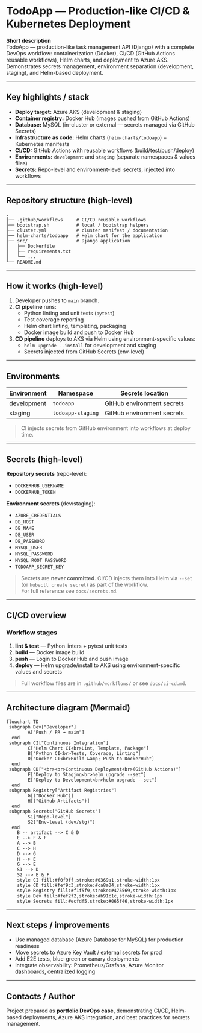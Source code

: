 # TodoApp — Production-like CI/CD & Kubernetes Deployment

**Short description**  
TodoApp — production-like task management API (Django) with a complete DevOps workflow: containerization (Docker), CI/CD (GitHub Actions reusable workflows), Helm charts, and deployment to Azure AKS. Demonstrates secrets management, environment separation (development, staging), and Helm-based deployment.

---

## Key highlights / stack
- **Deploy target:** Azure AKS (development & staging)  
- **Container registry:** Docker Hub (images pushed from GitHub Actions)  
- **Database:** MySQL (in-cluster or external — secrets managed via GitHub Secrets)  
- **Infrastructure as code:** Helm charts (`helm-charts/todoapp`) + Kubernetes manifests  
- **CI/CD:** GitHub Actions with reusable workflows (build/test/push/deploy)  
- **Environments:** `development` and `staging` (separate namespaces & values files)  
- **Secrets:** Repo-level and environment-level secrets, injected into workflows  

---

## Repository structure (high-level)
```
.
├── .github/workflows     # CI/CD reusable workflows
├── bootstrap.sh          # local / bootstrap helpers
├── cluster.yml           # cluster manifest / documentation
├── helm-charts/todoapp   # Helm chart for the application
├── src/                  # Django application
│   ├── Dockerfile
│   ├── requirements.txt
│   └── ...
└── README.md
```

---

## How it works (high-level)
1. Developer pushes to `main` branch.  
2. **CI pipeline** runs:
   - Python linting and unit tests (`pytest`)  
   - Test coverage reporting  
   - Helm chart linting, templating, packaging  
   - Docker image build and push to Docker Hub  
3. **CD pipeline** deploys to AKS via Helm using environment-specific values:
   - `helm upgrade --install` for development and staging  
   - Secrets injected from GitHub Secrets (env-level)  

---

## Environments

| Environment  | Namespace             | Secrets location           |
|-------------|---------------------|----------------------------|
| development | `todoapp`           | GitHub environment secrets |
| staging     | `todoapp-staging`   | GitHub environment secrets |

> CI injects secrets from GitHub environment into workflows at deploy time.

---

## Secrets (high-level)
**Repository secrets** (repo-level):  
- `DOCKERHUB_USERNAME`  
- `DOCKERHUB_TOKEN`  

**Environment secrets** (dev/staging):  
- `AZURE_CREDENTIALS`  
- `DB_HOST`  
- `DB_NAME`  
- `DB_USER`  
- `DB_PASSWORD`  
- `MYSQL_USER`  
- `MYSQL_PASSWORD`  
- `MYSQL_ROOT_PASSWORD`  
- `TODOAPP_SECRET_KEY`  

> Secrets are **never committed**. CI/CD injects them into Helm via `--set` (or `kubectl create secret`) as part of the workflow.  
> For full reference see `docs/secrets.md`.

---

## CI/CD overview

### Workflow stages
1. **lint & test** — Python linters + pytest unit tests  
2. **build** — Docker image build  
3. **push** — Login to Docker Hub and push image  
4. **deploy** — Helm upgrade/install to AKS using environment-specific values and secrets  

> Full workflow files are in `.github/workflows/` or see `docs/ci-cd.md`.

---

## Architecture diagram (Mermaid)
```mermaid
flowchart TD
 subgraph Dev["Developer"]
        A["Push / PR → main"]
  end
 subgraph CI["Continuous Integration"]
        C["Helm Chart CI<br>Lint, Template, Package"]
        B["Python CI<br>Tests, Coverage, Linting"]
        D["Docker CI<br>Build &amp; Push to DockerHub"]
  end
 subgraph CD["<br><br>Continuous Deployment<br>(GitHub Actions)"]
        F["Deploy to Staging<br>helm upgrade --set"]
        E["Deploy to Development<br>helm upgrade --set"]
  end
 subgraph Registry["Artifact Registries"]
        G[("Docker Hub")]
        H[("GitHub Artifacts")]
  end
 subgraph Secrets["GitHub Secrets"]
        S1["Repo-level"]
        S2["Env-level (dev/stg)"]
  end
    B -- artifact --> C & D
    E --> F & F
    A --> B
    C --> H
    D --> G
    H --> E
    G --> E
    S1 --> D
    S2 --> E & F
    style CI fill:#f0f9ff,stroke:#0369a1,stroke-width:1px
    style CD fill:#fef9c3,stroke:#ca8a04,stroke-width:1px
    style Registry fill:#f1f5f9,stroke:#475569,stroke-width:1px
    style Dev fill:#fef2f2,stroke:#b91c1c,stroke-width:1px
    style Secrets fill:#ecfdf5,stroke:#065f46,stroke-width:1px
```

---


## Next steps / improvements
- Use managed database (Azure Database for MySQL) for production readiness  
- Move secrets to Azure Key Vault / external secrets for prod  
- Add E2E tests, blue-green or canary deployments  
- Integrate observability: Prometheus/Grafana, Azure Monitor dashboards, centralized logging  

---

## Contacts / Author
Project prepared as **portfolio DevOps case**, demonstrating CI/CD, Helm-based deployments, Azure AKS integration, and best practices for secrets management.
